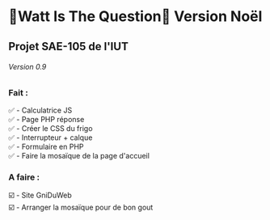 # 🎅Watt Is The Question🎅 Version Noël 

## Projet SAE-105 de l'IUT  
 
###### Version 0.9  

### Fait :  

✅ - Calculatrice JS  
✅ - Page PHP réponse  
✅ - Créer le CSS du frigo  
✅ - Interrupteur + calque  
✅ - Formulaire en PHP  
✅ - Faire la mosaïque de la page d'accueil  

### A faire :  

☑️ - Site GniDuWeb  
☑️ - Arranger la mosaïque pour de bon gout  
